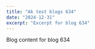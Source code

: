 ```yaml
---
title: "Ak test blogs 634"
date: "2024-12-31"
excerpt: "Excerpt for blog 634"
---
```


Blog content for blog 634